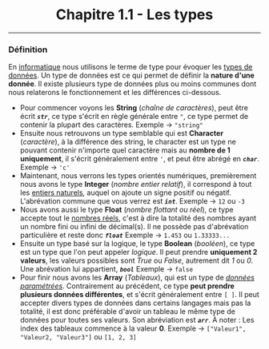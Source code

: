 <center><h1>Chapitre 1.1 - Les types</h1></center>

---
### Définition

En [informatique](https://fr.wikipedia.org/wiki/informatique) nous utilisons le terme de type pour évoquer les [types de données](https://fr.wikipedia.org/wiki/Type_%28informatique%29). Un type de données est ce qui permet de définir la **nature d'une donnée**. Il existe plusieurs type de données plus ou moins communes dont nous relaterons le fonctionnement et les différences ci-dessous.

- Pour commencer voyons les **String**<a name="types-str"></a> (*chaîne de caractères*), peut être écrit _**`str`**_, ce type s'écrit en règle générale entre `"`, ce type permet de contenir la plupart des caractères.
Exemple &rarr; `"string"`
- Ensuite nous retrouvons un type semblable qui est **Character**<a name="types-char"></a> (*caractère*), à la différence des string, le character est un type ne pouvant contenir n'importe quel caractère mais au **nombre de 1 uniquement**, il s'écrit généralement entre `'`, et peut être abrégé en _**`char`**_.
Exemple &rarr; `'c'`
- Maintenant, nous verrons les types orientés numériques, premièrement nous avons le type **Integer**<a name="types-int"></a> (*nombre entier relatif*), il correspond à tout les [entiers naturels](https://fr.wikipedia.org/wiki/Entier_naturel), auquel on ajoute un signe positif ou négatif. L'abrévation commune que vous verrez est _**`int`**_.
Exemple &rarr; `12` ou `-3`
- Nous avons aussi le type **Float** (*nombre flottant ou réel*), ce type accepte tout le [nombres réels](https://fr.wikipedia.org/wiki/Nombre_r%C3%A9el), c'est à dire la totalité des nombres ayant un nombre fini ou infini de décimal(s). Il ne possède pas d'abrévation particulière et reste donc _**`float`**_
Exemple &rarr; `1.453` ou `1.33333...`
- Ensuite un type basé sur la logique, le type **Boolean** (*booléen*), ce type est un type que l'on peut appeler _logique_. Il peut prendre **uniquement 2 valeurs**, les valeurs possibles sont _True_ ou _False_, autrement dit _1_ ou _0_. Une abrévation lui appartient, _**`bool`**_
Exemple &rarr; `false`
- Pour finir nous avons les **Array** (_Tableaux_), qui est un type de *[données paramétrées](https://fr.wikipedia.org/wiki/Type_%28informatique%29#Types_param%C3%A9tr%C3%A9s)*. Contrairement au précédent, ce type **peut prendre plusieurs données différentes**, et s'écrit généralement entre `[ ]`. Il peut accepter divers types de données dans certains langages mais pas la totalité, il est donc préférable d'avoir un tableau le même type de données pour toutes ses valeurs. Son abréviation est _**`arr`**_. À noter : Les index des tableaux commence à la valeur **0**.
Exemple &rarr; `["Valeur1", "Valeur2, "Valeur3"]` ou `[1, 2, 3]`